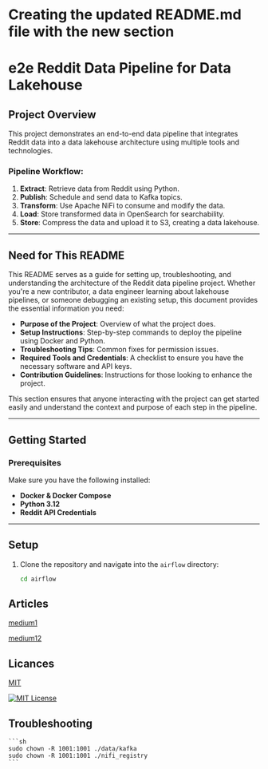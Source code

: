 # Creating the updated README.md file with the new section

# e2e Reddit Data Pipeline for Data Lakehouse

## Project Overview

This project demonstrates an end-to-end data pipeline that integrates Reddit data into a data lakehouse architecture using multiple tools and technologies.

### Pipeline Workflow:

1. **Extract**: Retrieve data from Reddit using Python.
2. **Publish**: Schedule and send data to Kafka topics.
3. **Transform**: Use Apache NiFi to consume and modify the data.
4. **Load**: Store transformed data in OpenSearch for searchability.
5. **Store**: Compress the data and upload it to S3, creating a data lakehouse.

---

## Need for This README

This README serves as a guide for setting up, troubleshooting, and understanding the architecture of the Reddit data pipeline project. Whether you're a new contributor, a data engineer learning about lakehouse pipelines, or someone debugging an existing setup, this document provides the essential information you need:

- **Purpose of the Project**: Overview of what the project does.
- **Setup Instructions**: Step-by-step commands to deploy the pipeline using Docker and Python.
- **Troubleshooting Tips**: Common fixes for permission issues.
- **Required Tools and Credentials**: A checklist to ensure you have the necessary software and API keys.
- **Contribution Guidelines**: Instructions for those looking to enhance the project.

This section ensures that anyone interacting with the project can get started easily and understand the context and purpose of each step in the pipeline.

---

## Getting Started

### Prerequisites

Make sure you have the following installed:

- **Docker & Docker Compose**
- **Python 3.12**
- **Reddit API Credentials**

---

## Setup

1. Clone the repository and navigate into the `airflow` directory:
   ```sh
   cd airflow
   ```

## Articles

[medium1](https://burakugur.medium.com/810eebc47757?source=friends_link&sk=b9bdf94c3d3c2a9c5380fcf85460d82c)

[medium12](https://burakugur.medium.com/07dd18b804d4?source=friends_link&sk=03718d7f676dbcdea846b47baee07be2)

## Licances

[MIT](https://choosealicense.com/licenses/mit/)

[![MIT License](https://img.shields.io/badge/License-MIT-green.svg)](https://choosealicense.com/licenses/mit/)

## Troubleshooting

    ```sh
    sudo chown -R 1001:1001 ./data/kafka
    sudo chown -R 1001:1001 ./nifi_registry
    ```

